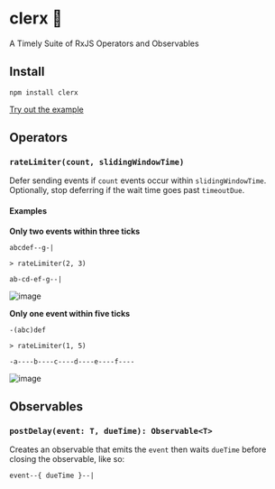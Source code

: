 # clerx 💁

A Timely Suite of RxJS Operators and Observables

## Install

```
npm install clerx
```

[Try out the example](https://stackblitz.com/edit/ugxk9f-c24puf?devtoolsheight=33&file=index.ts)

## Operators

### `rateLimiter(count, slidingWindowTime)`

Defer sending events if `count` events occur within `slidingWindowTime`. Optionally,
stop deferring if the wait time goes past `timeoutDue`.

#### Examples

**Only two events within three ticks**

```
abcdef--g-|

> rateLimiter(2, 3)

ab-cd-ef-g--|
```

![image](https://user-images.githubusercontent.com/836375/128752990-58a17486-65ce-40af-8145-f0d05ac9ddb9.png)

**Only one event within five ticks**

```
-(abc)def

> rateLimiter(1, 5)

-a----b----c----d----e----f----
```

![image](https://user-images.githubusercontent.com/836375/128751509-fc2601f9-f313-4c75-bd50-0f3b4c93fa24.png)

## Observables

### `postDelay(event: T, dueTime): Observable<T>`

Creates an observable that emits the `event` then waits `dueTime` before
closing the observable, like so:

```
event--{ dueTime }--|
```
